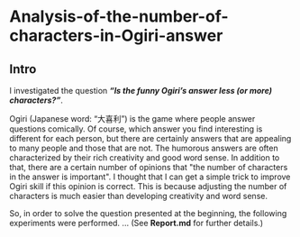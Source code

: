 # Analysis-of-the-number-of-characters-in-Ogiri-answer
## Intro
I investigated the question ***“Is the funny Ogiri’s answer less (or more) characters?”***. 


Ogiri (Japanese word: “大喜利”) is the game where people answer questions comically. Of course, which answer you find interesting is different for each person, but there are certainly answers that are appealing to many people and those that are not. The humorous answers are often characterized by their rich creativity and good word sense. 
In addition to that, there are a certain number of opinions that "the number of characters in the answer is important". I thought that I can get a simple trick to improve Ogiri skill if this opinion is correct. This is because adjusting the number of characters is much easier than developing creativity and word sense.

So, in order to solve the question presented at the beginning, the following experiments were performed.
...
(See **Report.md** for further details.)